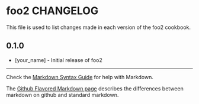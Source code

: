 foo2 CHANGELOG
==============

This file is used to list changes made in each version of the foo2 cookbook.

0.1.0
-----
- [your_name] - Initial release of foo2

- - -
Check the [Markdown Syntax Guide](http://daringfireball.net/projects/markdown/syntax) for help with Markdown.

The [Github Flavored Markdown page](http://github.github.com/github-flavored-markdown/) describes the differences between markdown on github and standard markdown.

